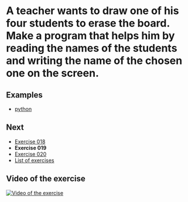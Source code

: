 # A teacher wants to draw one of his four students to erase the board. Make a program that helps him by reading the names of the students and writing the name of the chosen one on the screen.

## Examples

- [python](python)

## Next

- [Exercise 018](../018)
- **Exercise 019**
- [Exercise 020](../020)
- [List of exercises](../)

## Video of the exercise

[![Video of the exercise](https://img.youtube.com/vi/_Nk02-mfB5I/maxresdefault.jpg)](https://youtu.be/_Nk02-mfB5I)
